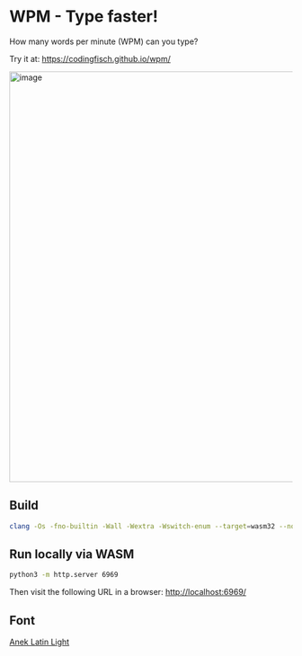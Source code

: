 # WPM - Type faster!

How many words per minute (WPM) can you type? 

Try it at: https://codingfisch.github.io/wpm/

<img width="1587" height="731" alt="image" src="https://github.com/user-attachments/assets/05925c12-b4d1-4139-bec7-db6349c9d51a" />


## Build

```bash
clang -Os -fno-builtin -Wall -Wextra -Wswitch-enum --target=wasm32 --no-standard-libraries -Wl,--export=game_init -Wl,--export=game_render -Wl,--export=game_update -Wl,--export=game_keydown -Wl,--no-entry -Wl,--allow-undefined  -o wpm.wasm wpm.c
```

## Run locally via WASM

```bash
python3 -m http.server 6969
```
Then visit the following URL in a browser: [http://localhost:6969/](http://localhost:6969/)
## Font

[Anek Latin Light](https://github.com/EkType/Anek)
